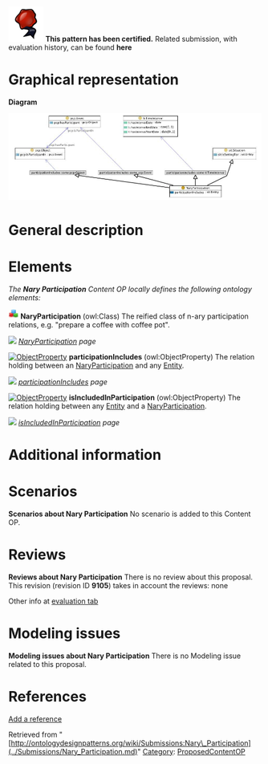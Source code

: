 [![](../images/thumb/b/b5/Certified.png/70px-Certified.png)](../Image/Certified.png.md "Certified.png") __This pattern has been certified.__
Related submission, with evaluation history, can be found __here__





#  Graphical representation


__Diagram__




[![Image:naryparticipation.jpg](../images/e/e2/Naryparticipation.jpg)](../Image/Naryparticipation.jpg.md "Image:naryparticipation.jpg")




#  General description


  




#  Elements


_The __Nary Participation__ Content OP locally defines the following ontology elements:_




[![Class](../images/thumb/2/27/Class.gif/20px-Class.gif)](../Image/Class.gif.md "Class") __NaryParticipation__ (owl:Class) The reified class of n-ary participation relations, e.g. "prepare a coffee with coffee pot". 



 [![](../../../images/thumb/8/87/ArrowRight.gif/11px-ArrowRight.gif)](../Image/ArrowRight.gif.md "ArrowRight.gif") _[NaryParticipation](../Submissions/Nary_Participation/NaryParticipation.md "Submissions:Nary Participation/NaryParticipation") page_

[![ObjectProperty](../../images/thumb/c/c3/ObjectProperty.gif/20px-ObjectProperty.gif)](../Image/ObjectProperty.gif.md "ObjectProperty") __participationIncludes__ (owl:ObjectProperty) The relation holding between an  [NaryParticipation](../Submissions/Nary_Participation/NaryParticipation.md "Submissions:Nary Participation/NaryParticipation") and any  [Entity](../Submissions/Situation/Entity.md "Submissions:Situation/Entity"). 



 [![](../../../images/thumb/8/87/ArrowRight.gif/11px-ArrowRight.gif)](../Image/ArrowRight.gif.md "ArrowRight.gif") _[participationIncludes](../Submissions/Nary_Participation/participationIncludes.md "Submissions:Nary Participation/participationIncludes") page_

[![ObjectProperty](../../images/thumb/c/c3/ObjectProperty.gif/20px-ObjectProperty.gif)](../Image/ObjectProperty.gif.md "ObjectProperty") __isIncludedInParticipation__ (owl:ObjectProperty) The relation holding between any  [Entity](../Submissions/Situation/Entity.md "Submissions:Situation/Entity") and a  [NaryParticipation](../Submissions/Nary_Participation/NaryParticipation.md "Submissions:Nary Participation/NaryParticipation"). 



 [![](../../../images/thumb/8/87/ArrowRight.gif/11px-ArrowRight.gif)](../Image/ArrowRight.gif.md "ArrowRight.gif") _[isIncludedInParticipation](../Submissions/Nary_Participation/isIncludedInParticipation.md "Submissions:Nary Participation/isIncludedInParticipation") page_
#  Additional information


#  Scenarios



__Scenarios about Nary Participation__
No scenario is added to this Content OP.




#  Reviews



__Reviews about Nary Participation__
There is no review about this proposal.
This revision (revision ID __9105__) takes in account the reviews: none


Other info at [evaluation tab](http://ontologydesignpatterns.org/wiki/index.php?title=Submissions:Nary_Participation&action=evaluation "http://ontologydesignpatterns.org/wiki/index.php?title=Submissions:Nary_Participation&action=evaluation")




  




#  Modeling issues



__Modeling issues about Nary Participation__
There is no Modeling issue related to this proposal.




  




#  References


[Add a reference](index.php@title=Odp%253AAdd_reference&subject=Submissions%253ANary+Participation.html "http://ontologydesignpatterns.org/wiki/index.php?title=Odp:Add_reference&subject=Submissions%3ANary+Participation")


  






Retrieved from "[http://ontologydesignpatterns.org/wiki/Submissions:Nary\_Participation](../Submissions/Nary_Participation.md)"
 [Category](http://ontologydesignpatterns.org/wiki/Special:Categories "Special:Categories"): [ProposedContentOP](../Category/ProposedContentOP.md "Category:ProposedContentOP")